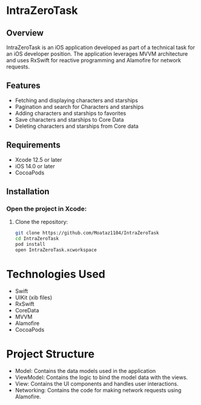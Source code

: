 # IntraZeroTask

## Overview
IntraZeroTask is an iOS application developed as part of a technical task for an iOS developer position. The application leverages MVVM architecture and uses RxSwift for reactive programming and Alamofire for network requests.

## Features
- Fetching and displaying characters and starships
- Pagination and search for Characters and starships
- Adding characters and starships to favorites
- Save characters and starships to Core Data
- Deleting characters and starships from Core data

## Requirements
- Xcode 12.5 or later
- iOS 14.0 or later
- CocoaPods

## Installation

### Open the project in Xcode:
1. Clone the repository:
   ```bash
   git clone https://github.com/Moataz1104/IntraZeroTask
   cd IntraZeroTask
   pod install
   open IntraZeroTask.xcworkspace

# Technologies Used
- Swift
- UIKit (xib files)
- RxSwift
- CoreData
- MVVM
- Alamofire
- CocoaPods


# Project Structure

- Model: Contains the data models used in the application
- ViewModel: Contains the logic to bind the model data with the views.
- View: Contains the UI components and handles user interactions.
- Networking: Contains the code for making network requests using Alamofire.





  
